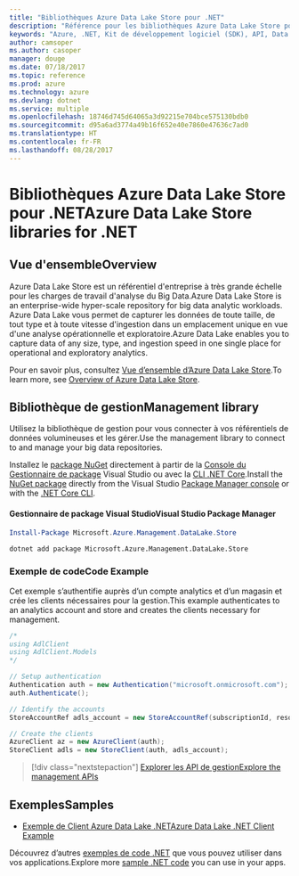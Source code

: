 ```yaml
---
title: "Bibliothèques Azure Data Lake Store pour .NET"
description: "Référence pour les bibliothèques Azure Data Lake Store pour .NET"
keywords: "Azure, .NET, Kit de développement logiciel (SDK), API, Data Lake Store"
author: camsoper
ms.author: casoper
manager: douge
ms.date: 07/18/2017
ms.topic: reference
ms.prod: azure
ms.technology: azure
ms.devlang: dotnet
ms.service: multiple
ms.openlocfilehash: 18746d745d64065a3d92215e704bce575130bdb0
ms.sourcegitcommit: d95a6ad3774a49b16f652e40e7860e47636c7ad0
ms.translationtype: HT
ms.contentlocale: fr-FR
ms.lasthandoff: 08/28/2017
---
```

# <a name="azure-data-lake-store-libraries-for-net"></a><span data-ttu-id="58c7b-104">Bibliothèques Azure Data Lake Store pour .NET</span><span class="sxs-lookup"><span data-stu-id="58c7b-104">Azure Data Lake Store libraries for .NET</span></span>

## <a name="overview"></a><span data-ttu-id="58c7b-105">Vue d'ensemble</span><span class="sxs-lookup"><span data-stu-id="58c7b-105">Overview</span></span>

<span data-ttu-id="58c7b-106">Azure Data Lake Store est un référentiel d'entreprise à très grande échelle pour les charges de travail d'analyse du Big Data.</span><span class="sxs-lookup"><span data-stu-id="58c7b-106">Azure Data Lake Store is an enterprise-wide hyper-scale repository for big data analytic workloads.</span></span> <span data-ttu-id="58c7b-107">Azure Data Lake vous permet de capturer les données de toute taille, de tout type et à toute vitesse d'ingestion dans un emplacement unique en vue d'une analyse opérationnelle et exploratoire.</span><span class="sxs-lookup"><span data-stu-id="58c7b-107">Azure Data Lake enables you to capture data of any size, type, and ingestion speed in one single place for operational and exploratory analytics.</span></span>

<span data-ttu-id="58c7b-108">Pour en savoir plus, consultez [Vue d’ensemble d’Azure Data Lake Store](/azure/data-lake-store/data-lake-store-overview).</span><span class="sxs-lookup"><span data-stu-id="58c7b-108">To learn more, see [Overview of Azure Data Lake Store](/azure/data-lake-store/data-lake-store-overview).</span></span>

## <a name="management-library"></a><span data-ttu-id="58c7b-109">Bibliothèque de gestion</span><span class="sxs-lookup"><span data-stu-id="58c7b-109">Management library</span></span>

<span data-ttu-id="58c7b-110">Utilisez la bibliothèque de gestion pour vous connecter à vos référentiels de données volumineuses et les gérer.</span><span class="sxs-lookup"><span data-stu-id="58c7b-110">Use the management library to connect to and manage your big data repositories.</span></span>

<span data-ttu-id="58c7b-111">Installez le [package NuGet](https://www.nuget.org/packages/Microsoft.Azure.Management.DataLake.Store) directement à partir de la [Console du Gestionnaire de package][PackageManager] Visual Studio ou avec la [CLI .NET Core][DotNetCLI].</span><span class="sxs-lookup"><span data-stu-id="58c7b-111">Install the [NuGet package](https://www.nuget.org/packages/Microsoft.Azure.Management.DataLake.Store) directly from the Visual Studio [Package Manager console][PackageManager] or with the [.NET Core CLI][DotNetCLI].</span></span>

#### <a name="visual-studio-package-manager"></a><span data-ttu-id="58c7b-112">Gestionnaire de package Visual Studio</span><span class="sxs-lookup"><span data-stu-id="58c7b-112">Visual Studio Package Manager</span></span>

```powershell
Install-Package Microsoft.Azure.Management.DataLake.Store
```

```bash
dotnet add package Microsoft.Azure.Management.DataLake.Store
```

### <a name="code-example"></a><span data-ttu-id="58c7b-113">Exemple de code</span><span class="sxs-lookup"><span data-stu-id="58c7b-113">Code Example</span></span>

<span data-ttu-id="58c7b-114">Cet exemple s’authentifie auprès d’un compte analytics et d’un magasin et crée les clients nécessaires pour la gestion.</span><span class="sxs-lookup"><span data-stu-id="58c7b-114">This example authenticates to an analytics account and store and creates the clients necessary for management.</span></span>

```csharp
/*
using AdlClient
using AdlClient.Models 
*/

// Setup authentication 
Authentication auth = new Authentication("microsoft.onmicrosoft.com"); // change this to YOUR tenant
auth.Authenticate();

// Identify the accounts
StoreAccountRef adls_account = new StoreAccountRef(subscriptionId, resourceGroup, userName);

// Create the clients
AzureClient az = new AzureClient(auth);
StoreClient adls = new StoreClient(auth, adls_account);
```

> [!div class="nextstepaction"]
> [<span data-ttu-id="58c7b-115">Explorer les API de gestion</span><span class="sxs-lookup"><span data-stu-id="58c7b-115">Explore the management APIs</span></span>](/dotnet/api/overview/azure/datalakestore/management)

## <a name="samples"></a><span data-ttu-id="58c7b-116">Exemples</span><span class="sxs-lookup"><span data-stu-id="58c7b-116">Samples</span></span>

* [<span data-ttu-id="58c7b-117">Exemple de Client Azure Data Lake .NET</span><span class="sxs-lookup"><span data-stu-id="58c7b-117">Azure Data Lake .NET Client Example</span></span>](https://azure.microsoft.com/en-us/resources/samples/data-lake-dotnet-client/)

<span data-ttu-id="58c7b-118">Découvrez d’autres [exemples de code .NET](https://azure.microsoft.com/resources/samples/?platform=dotnet) que vous pouvez utiliser dans vos applications.</span><span class="sxs-lookup"><span data-stu-id="58c7b-118">Explore more [sample .NET code](https://azure.microsoft.com/resources/samples/?platform=dotnet) you can use in your apps.</span></span>

[PackageManager]: https://docs.microsoft.com/nuget/tools/package-manager-console
[DotNetCLI]: https://docs.microsoft.com/en-us/dotnet/core/tools/dotnet-add-package
